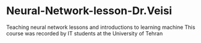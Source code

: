 # Neural-Network-lesson-Dr.Veisi
Teaching neural network lessons and introductions to learning machine
This course was recorded by IT students at the University of Tehran

